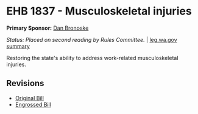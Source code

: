 # EHB 1837 - Musculoskeletal injuries
**Primary Sponsor:** [Dan Bronoske](/person/leg/dan.bronoske.md)

*Status: Placed on second reading by Rules Committee.* | [leg.wa.gov summary](https://app.leg.wa.gov/billsummary?BillNumber=1837&Year=2021)

Restoring the state's ability to address work-related musculoskeletal injuries.

## Revisions
* [Original Bill](1/)
* [Engrossed Bill](1/)